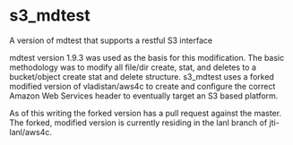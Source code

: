 # s3_mdtest
A version of mdtest that supports a restful S3 interface

mdtest version 1.9.3 was used as the basis for this modification.  The basic methodology was to modify all file/dir create, stat, and deletes to a bucket/object create stat and delete structure.  s3_mdtest uses a forked modified version of vladistan/aws4c to create and configure the correct Amazon Web Services header to eventually target an S3 based platform.  

As of this writing the forked version has a pull request against the master.  The forked, modified version is currently residing in the lanl branch of jti-lanl/aws4c.

